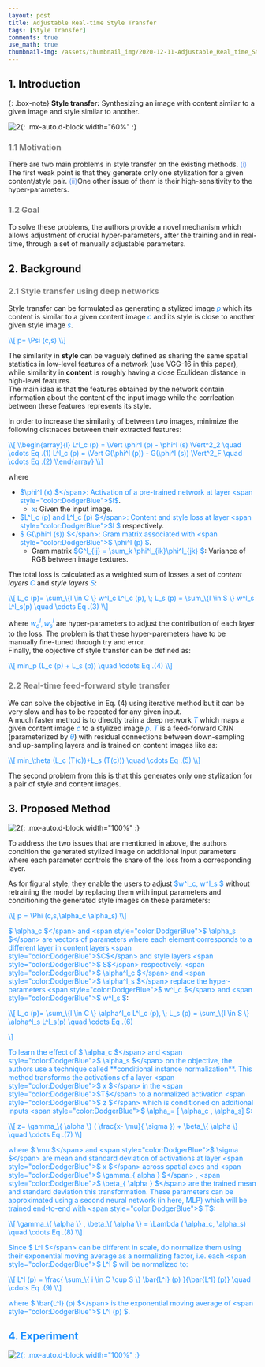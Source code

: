 ```yaml
---
layout: post
title: Adjustable Real-time Style Transfer
tags: [Style Transfer]
comments: true
use_math: true
thumbnail-img: /assets/thumbnail_img/2020-12-11-Adjustable_Real_time_Style_Transfer/post.PNG
---
```


## 1. Introduction

{: .box-note}
**Style transfer:** Synthesizing an image with content similar to a given image and style similar to another.

![2](https://da2so.github.io/assets/post_img/2020-12-11-Adjustable_Real_time_Style_Transfer/1.PNG){: .mx-auto.d-block width="60%" :}

### <span style="color:gray"> 1.1 Motivation </span>

There are two main problems in style transfer on the existing methods. <span style="color:#6495ED">(i)</span> The first weak point is that they generate only one stylization for a given content/style pair. <span style="color:#6495ED">(ii)</span>One other issue of them is their high-sensitivity to the hyper-parameters.

### <span style="color:gray"> 1.2 Goal </span>

To solve these problems, the authors provide a novel mechanism which allows adjustment of crucial hyper-parameters, after the training and in real-time, through a set of manually adjustable parameters.


## 2. Background

### <span style="color:gray"> 2.1 Style transfer using deep networks </span>

Style transfer can be formulated as generating a stylized image <span style="color:DodgerBlue">$p$</span> which its content is similar to a given content image <span style="color:DodgerBlue">$c$</span> and its style is close to another given style image <span style="color:DodgerBlue">$s$</span>.

<span style="color:DodgerBlue">
\\[
p= \Psi (c,s)
\\] </span>

The similarity in **style** can be vaguely defined as sharing the same spatial statistics in low-level features of a network (use VGG-16 in this paper), while similarity in **content** is roughly having a close Eculidean distance in high-level features.  
The main idea is that the features obtained by the network contain information about the content of the input image while the corrleation between these features represents its style.

In order to increase the similarity of between two images, minimize the following distnaces between their extracted features:

<span style="color:DodgerBlue">
\\[
\\begin{array}{l}
L^l_c (p) = \Vert \phi^l (p) - \phi^l (s) \Vert^2_2 \quad \cdots Eq .(1)
L^l_c (p) = \Vert G(\phi^l (p)) - G(\phi^l (s)) \Vert^2_F \quad \cdots Eq .(2)
\\end{array}
\\]
</span>

where
- <span style="color:DodgerBlue">$\phi^l (x) $</span>: Activation of a pre-trained network at layer <span style="color:DodgerBlue">$l$</span>.
	- <span style="color:DodgerBlue">$x$</span>: Given the input image. 
- <span style="color:DodgerBlue">$L^l_c (p) and L^l_c (p) $</span>: Content and style loss at layer <span style="color:DodgerBlue">$l $</span> respectively.
- <span style="color:DodgerBlue">$ G(\phi^l (s)) $</span>: Gram matrix associated with <span style="color:DodgerBlue">$ \phi^l (p) $</span>.
	- Gram matrix <span style="color:DodgerBlue">$G^l_\{ij\} = \sum_k \phi^l_\{ik\}\phi^l_\{jk\} $</span>: Variance of RGB between image textures.


The total loss is calculated as a weighted sum of losses a set of *content layers* <span style="color:DodgerBlue">$C$</span> and *style layers* <span style="color:DodgerBlue">$S$</span>:


<span style="color:DodgerBlue">
\\[
L_c (p)= \sum_\{l \in C \} w^l_c L^l_c (p), \; L_s (p) = \sum_\{l \in S \} w^l_s L^l_s(p) \quad \cdots Eq .(3)
\\] </span>

where  <span style="color:DodgerBlue">$w^l_c, w^l_s$</span> are hyper-parameters to adjust the contribution of each layer to the loss. The problem is that these hyper-paremeters have to be manually fine-tuned through try and error.  
Finally, the objective of style transfer can be defined as:

<span style="color:DodgerBlue">
\\[
min_p (L_c (p) + L_s (p)) \quad \cdots Eq .(4)
\\] </span>


### <span style="color:gray"> 2.2 Real-time feed-forward style transfer </span>

We can solve the objective in Eq. (4) using iterative method but it can be very slow and has to be repeated for any given input.  
A much faster method is to directly train a deep network <span style="color:DodgerBlue">$T$</span> which maps a given content image <span style="color:DodgerBlue">$c$</span> to a stylized image <span style="color:DodgerBlue">$p$</span>. <span style="color:DodgerBlue">$T$</span> is a feed-forward CNN (parameterized by <span style="color:DodgerBlue">$\theta$</span>) with residual connections between down-sampling and up-sampling layers and is trained on content images like as:


<span style="color:DodgerBlue">
\\[
min_\theta (L_c (T(c))+L_s (T(c))) \quad \cdots Eq .(5)
\\] </span>

The second problem from this is that this generates only one stylization for a pair of style and content images.


## 3. Proposed Method

![2](https://da2so.github.io/assets/post_img/2020-12-11-Adjustable_Real_time_Style_Transfer/2.png){: .mx-auto.d-block width="100%" :}

To address the two issues that are mentioned in above, the authors condition the generated stylized image on additional input parameters where each parameter controls the share of the loss from a corresponding layer.

As for figural style, they enable the users to adjust <span style="color:DodgerBlue">$w^l_c, w^l_s $</span> without retraining the model by replacing them with input parameters and conditioning the generated style images on these parameters:

<span style="color:DodgerBlue">
\\[
p = \Phi (c,s,\alpha_c \alpha_s) 
\\] </span>

<span style="color:DodgerBlue">$ \alpha_c $</span> and <span style="color:DodgerBlue">$ \alpha_s $</span> are vectors of parameters where each element corresponds to a different layer in content layers <span style="color:DodgerBlue">$C$</span> and style layers <span style="color:DodgerBlue">$ S$</span> respectively. <span style="color:DodgerBlue">$ \alpha^l_c $</span> and <span style="color:DodgerBlue">$ \alpha^l_s $</span> replace the hyper-parameters <span style="color:DodgerBlue">$ w^l_c $</span> and <span style="color:DodgerBlue">$ w^l_s $</span>:     

<span style="color:DodgerBlue">
\\[
L_c (p)= \sum_\{l \in C \} \alpha^l_c L^l_c (p), \; L_s (p) = \sum_\{l \in S \} \alpha^l_s L^l_s(p) \quad \cdots Eq .(6)

\\] </span>

To learn the effect of <span style="color:DodgerBlue">$ \alpha_c $</span> and <span style="color:DodgerBlue">$ \alpha_s $</span> on the objective, the authors use a technique called **conditional instance normalization**.  
This method transforms the activations of a layer <span style="color:DodgerBlue">$ x $</span> in the <span style="color:DodgerBlue">$T$</span> to a normalized activation <span style="color:DodgerBlue">$ z $</span> which is conditioned on additional inputs <span style="color:DodgerBlue">$ \alpha_= [ \alpha_c , \alpha_s] $</span>:


<span style="color:DodgerBlue">
\\[
z= \gamma_\{ \alpha \} ( \frac{x- \mu}{ \sigma }) + \beta_\{ \alpha \} \quad \cdots Eq .(7)
\\] </span>

where <span style="color:DodgerBlue">$ \mu $</span> and <span style="color:DodgerBlue">$ \sigma $</span> are mean and standard deviation of activations at layer <span style="color:DodgerBlue">$ x $</span> across spatial axes and <span style="color:DodgerBlue">$ \gamma_\{ alpha \} $</span> , <span style="color:DodgerBlue">$ \beta_\{ \alpha \} $</span> are the trained mean and standard deviation this transformation. These parameters can be approximated using a second neural network (in here, MLP) which will be trained end-to-end with <span style="color:DodgerBlue">$ T$</span>:

<span style="color:DodgerBlue">
\\[
 \gamma_\{ \alpha \} , \beta_\{ \alpha \} = \Lambda ( \alpha_c, \alpha_s) \quad \cdots Eq .(8)
\\] </span>

Since <span style="color:DodgerBlue">$ L^l $</span> can be different in scale, do normalize them using their exponential moving average as a normalizing factor, i.e. each <span style="color:DodgerBlue">$ L^l $</span> will be normalized to:

<span style="color:DodgerBlue">
\\[
L^l (p) = \frac{ \sum_\{ i \in C \cup S \} \bar{L^i} (p) }{\bar{L^l} (p)} \quad \cdots Eq .(9)
\\] </span>

where <span style="color:DodgerBlue">$ \bar{L^l} (p) $</span> is the exponential moving average of <span style="color:DodgerBlue">$ L^l (p) $</span>.

## 4. Experiment

![2](https://da2so.github.io/assets/post_img/2020-12-11-Adjustable_Real_time_Style_Transfer/3.png){: .mx-auto.d-block width="100%" :}